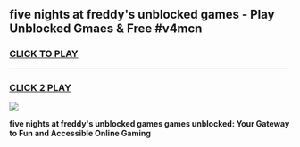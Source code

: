 
## five nights at freddy's unblocked games - Play Unblocked Gmaes & Free #v4mcn
<h3>
<a href="https://news.freeplayer.one?title=five_nights_at_freddy's_unblocked_games&ref=03M">CLICK TO PLAY</a></h3>
<hr>

<h3>
<a href="https://news.freeplayer.one?title=five_nights_at_freddy's_unblocked_games&ref=03M">CLICK 2 PLAY</a>
  
</h3>

<a href="https://news.freeplayer.one?title=five_nights_at_freddy's_unblocked_games&ref=03M"><img src="https://clearcache.store/games.png"></a>


**five nights at freddy's unblocked games games unblocked: Your Gateway to Fun and Accessible Online Gaming**
